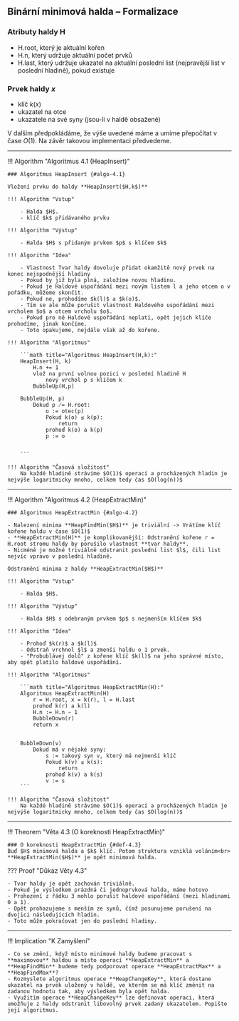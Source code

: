 ## Binární minimová halda – Formalizace

### Atributy haldy H

* H.root, který je aktuální kořen
* H.n, který udržuje aktuální počet prvků
* H.last, který udržuje ukazatel na aktuální poslední list (nejpravější list v poslední hladině), pokud existuje

### Prvek haldy $x$

* klíč $k(x)$
* ukazatel na otce
* ukazatele na své syny (jsou-li v haldě obsažené)

V dalším předpokládáme, že výše uvedené máme a umíme přepočítat
v čase $O(1)$. Na závěr takovou implementaci předvedeme.

---

<a id="algo-4.1"></a>
!!! Algorithm "Algoritmus 4.1 (HeapInsert)"

    ### Algoritmus HeapInsert {#algo-4.1}

    Vložení prvku do haldy **HeapInsert($H,k$)**

    !!! Algorithm "Vstup"

        - Halda $H$.
        - klíč $k$ přidávaného prvku
    
    !!! Algorithm "Výstup"

        - Halda $H$ s přidaným prvkem $p$ s klíčem $k$

    !!! Algorithm "Idea"

        - Vlastnost Tvar haldy dovoluje přidat okamžitě nový prvek na konec nejspodnější hladiny
        - Pokud by již byla plná, založíme novou hladinu.
        - Pokud je Haldové uspořádání mezi novým listem l a jeho otcem o v pořádku, můžeme skončit.
        - Pokud ne, prohodíme $k(l)$ a $k(o)$.
        - Tím se ale může porušit vlastnost Haldového uspořádání mezi vrcholem $o$ a otcem vrcholu $o$.
        - Pokud pro ně Haldové uspořádání neplatí, opět jejich klíče prohodíme, jinak končíme.
        - Toto opakujeme, nejdále však až do kořene.

    !!! Algorithm "Algoritmus"

        ```math title="Algoritmus HeapInsert(H,k):"
        HeapInsert(H, k)
            H.n += 1
            vlož na první volnou pozici v poslední hladině H
                nový vrchol p s klíčem k
            BubbleUp(H,p)
        
        BubbleUp(H, p)
            Dokud p ̸= H.root:
                o := otec(p)
                Pokud k(o) ≤ k(p):
                    return
                prohoď k(o) a k(p)
                p := o


        ```

    !!! Algorithm "Časová složitost"
        Na každé hladině strávíme $O(1)$ operací a procházených hladin je nejvýše logaritmicky mnoho, celkem tedy čas $O(log(n))$

---

<a id="algo-4.2"></a>
!!! Algorithm "Algoritmus 4.2 (HeapExtractMin)"

    ### Algoritmus HeapExtractMin {#algo-4.2}
    
    - Nalezení minima **HeapFindMin($H$)** je triviální -> Vrátíme klíč kořene haldu v čase $O(1)$
    - **HeapExtractMin(H)** je komplikovanější: Odstranění kořene r = H.root stromu haldy by porušilo vlastnost **tvar haldy**.
    - Nicméně je možné triviálně odstranit poslední list $l$, čili list nejvíc vpravo v poslední hladině.

    Odstranění minima z haldy **HeapExtractMin($H$)**

    !!! Algorithm "Vstup"

        - Halda $H$.
    
    !!! Algorithm "Výstup"

        - Halda $H$ s odebraným prvkem $p$ s nejmenším klíčem $k$

    !!! Algorithm "Idea"

        - Prohoď $k(r)$ a $k(l)$
        - Odstraň vrchnol $l$ a zmenši haldu o 1 prvek.
        - "Probublávej dolů" z kořene klíč $k(l)$ na jeho správné místo, aby opět platilo haldové uspořádání.

    !!! Algorithm "Algoritmus"

        ```math title="Algoritmus HeapExtractMin(H):"
        Algoritmus HeapExtractMin(H)
            r = H.root, x = k(r), l = H.last
            prohoď k(r) a k(l)
            H.n := H.n − 1
            BubbleDown(r)
            return x

        
        BubbleDown(v)
            Dokud má v nějaké syny:
                s := takový syn v, který má nejmenší klíč
                Pokud k(v) ≤ k(s):
                    return
                prohoď k(v) a k(s)
                v := s
        ```

    !!! Algorithm "Časová složitost"
        Na každé hladině strávíme $O(1)$ operací a procházených hladin je nejvýše logaritmicky mnoho, celkem tedy čas $O(log(n))$

---

<a id="def-4.3"></a>
!!! Theorem "Věta 4.3 (O koreknosti HeapExtractMin)"

    ### O koreknosti HeapExtractMin {#def-4.3}
    Buď $H$ minimová halda a $k$ klíč. Potom struktura vzniklá voláním<br> **HeapExtractMin($H$)** je opět minimová halda.

??? Proof "Důkaz Věty 4.3"

    - Tvar haldy je opět zachován triviálně.
    - Pokud je výsledkem prázdná či jednoprvková halda, máme hotovo
    - Prohození z řádku 3 mohlo porušit haldové uspořádání (mezi hladinami 0 a 1).
    - Opět prohazujeme s menším ze synů, čímž posunujeme porušení na dvojici následujících hladin.
    - Toto může pokračovat jen do poslední hladiny.

---

!!! Implication "K Zamyšlení"

    - Co se změní, když místo minimové haldy budeme pracovat s **maximovou** haldou a místo operací **HeapExtractMin** a **HeapFindMin** budeme tedy podporovat operace **HeapExtractMax** a **HeapFindMax**?
    - Rozmyslete algoritmus operace **HeapChangeKey**, která dostane ukazatel na prvek uložený v haldě, ve kterém se má klíč změnit na zadanou hodnotu tak, aby výsledkem byla opět halda.
    - Využitím operace **HeapChangeKey** lze definovat operaci, která umožňuje z haldy odstranit libovolný prvek zadaný ukazatelem. Popište její algoritmus.

